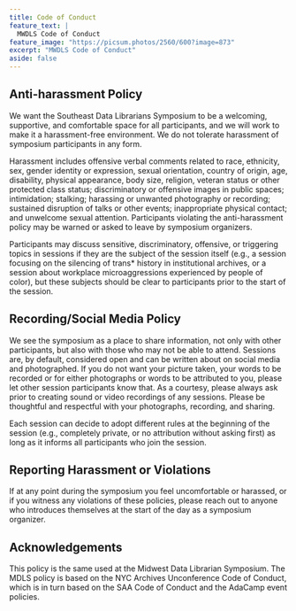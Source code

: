 ```yaml
---
title: Code of Conduct
feature_text: |
  MWDLS Code of Conduct
feature_image: "https://picsum.photos/2560/600?image=873"
excerpt: "MWDLS Code of Conduct"
aside: false
---
```


## Anti-harassment Policy
We want the Southeast Data Librarians Symposium to be a welcoming, supportive, and comfortable space for all participants, and we will work to make it a harassment-free environment. We do not tolerate harassment of symposium participants in any form.

Harassment includes offensive verbal comments related to race, ethnicity, sex, gender identity or expression, sexual orientation, country of origin, age, disability, physical appearance, body size, religion, veteran status or other protected class status; discriminatory or offensive images in public spaces; intimidation; stalking; harassing or unwanted photography or recording; sustained disruption of talks or other events; inappropriate physical contact; and unwelcome sexual attention. Participants violating the anti-harassment policy may be warned or asked to leave by symposium organizers.

Participants may discuss sensitive, discriminatory, offensive, or triggering topics in sessions if they are the subject of the session itself (e.g., a session focusing on the silencing of trans* history in institutional archives, or a session about workplace microaggressions experienced by people of color), but these subjects should be clear to participants prior to the start of the session.

## Recording/Social Media Policy
We see the symposium as a place to share information, not only with other participants, but also with those who may not be able to attend. Sessions are, by default, considered open and can be written about on social media and photographed. If you do not want your picture taken, your words to be recorded or for either photographs or words to be attributed to you, please let other session participants know that. As a courtesy, please always ask prior to creating sound or video recordings of any sessions. Please be thoughtful and respectful with your photographs, recording, and sharing.

Each session can decide to adopt different rules at the beginning of the session (e.g., completely private, or no attribution without asking first) as long as it informs all participants who join the session.

## Reporting Harassment or Violations
If at any point during the symposium you feel uncomfortable or harassed, or if you witness any violations of these policies, please reach out to anyone who introduces themselves at the start of the day as a symposium organizer.

## Acknowledgements
This policy is the same used at the Midwest Data Librarian Symposium. The MDLS policy is based on the NYC Archives Unconference Code of Conduct, which is in turn based on the SAA Code of Conduct and the AdaCamp event policies.
